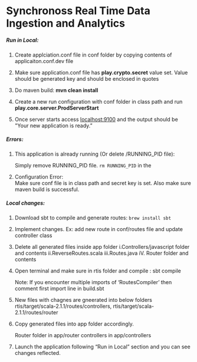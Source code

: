 # Synchronoss Real Time Data Ingestion and Analytics


#####  Run in Local:

 1. Create applciation.conf file in conf folder by copying contents of
    applicaiton.conf.dev file
 2. Make sure application.conf file has **play.crypto.secret** value set. 
    Value should be generated key and should be enclosed in quotes
 3. Do maven build: **mvn clean install**
 4. Create a new run configuration with conf folder in class path and run
    **play.core.server.ProdServerStart**
    
 5. Once server starts access [localhost:9100](http://localhost:9100) and the output should be
    "Your new application is ready.”
    
 ##### Errors:
 
 1. This application is already running (Or delete <path>/RUNNING_PID file):
    
    Simply remove RUNNING_PID file. `rm RUNNING_PID` in the <path>
    
 2. Configuration Error:  
    Make sure conf file is in class path and secret key is set. 
    Also make sure maven build is successful.
    
    
 
 ##### Local changes:
 
 1. Download sbt to compile and generate routes:  `brew install sbt`
 2. Implement changes. 
    Ex: add new route in conf/routes file and update controller class
 3. Delete all generated files inside app folder 
		i.Controllers/javascript folder and contents
		ii.ReverseRoutes.scala
		iii.Routes.java
		iV. Router folder and contents
 4. Open terminal and make sure in rtis folder and compile : sbt compile 
 
	 Note: If you encounter multiple imports of ‘RoutesCompiler’ 
	 then comment first import line in build.sbt
 
 5. New files with chagnes are gneerated into below folders 
      rtis/target/scala-2.1.1/routes/controllers, 
      rtis/target/scala-2.1.1/routes/router  
      
 6. Copy generated files into app folder accordingly.
 
    Router folder in app/router
    controllers in app/controllers
 
 
 7. Launch the application following “Run in Local” section and you can see changes reflected.
 
 
 
		
